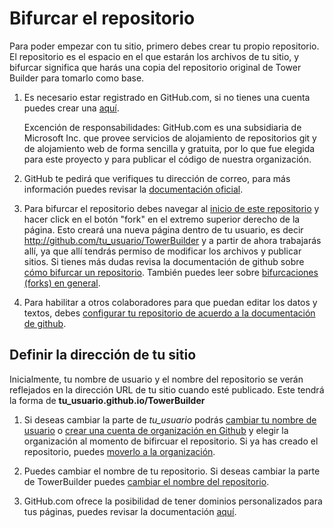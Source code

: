 # Bifurcar el repositorio

Para poder empezar con tu sitio, primero debes crear tu propio repositorio. El repositorio es el espacio en el que estarán los archivos de tu sitio, y bifurcar significa que harás una copia del repositorio original de Tower Builder para tomarlo como base.

1. Es necesario estar registrado en GitHub.com, si no tienes una cuenta puedes crear una [aquí](https://github.com/join?source=header-home).

   Excención de responsabilidades: GitHub.com es una subsidiaria de Microsoft Inc. que provee servicios de alojamiento de repositorios git y de alojamiento web de forma sencilla y gratuita, por lo que fue elegida para este proyecto y para publicar el código de nuestra organización.

2. GitHub te pedirá que verifiques tu dirección de correo, para más información puedes revisar la [documentación oficial](https://help.github.com/en/articles/verifying-your-email-address).

3. Para bifurcar el repositorio debes navegar al [inicio de este repositorio](https://github.com/ProjectPODER/TowerBuilder) y hacer click en el botón "fork" en el extremo superior derecho de la página. Esto creará una nueva página dentro de tu usuario, es decir http://github.com/tu_usuario/TowerBuilder y a partir de ahora trabajarás allí, ya que allí tendrás permiso de modificar los archivos y publicar sitios. Si tienes más dudas revisa la documentación de github sobre [cómo bifurcar un repositorio](https://help.github.com/en/articles/fork-a-repo). También puedes leer sobre [bifurcaciones (forks) en general](https://help.github.com/en/articles/about-forks).

4. Para habilitar a otros colaboradores para que puedan editar los datos y textos, debes [configurar tu repositorio de acuerdo a la documentación de github](https://help.github.com/en/articles/inviting-collaborators-to-a-personal-repository).

## Definir la dirección de tu sitio

Inicialmente, tu nombre de usuario y el nombre del repositorio se verán reflejados en la dirección URL de tu sitio cuando esté publicado. Este tendrá la forma de **tu_usuario.github.io/TowerBuilder**

1. Si deseas cambiar la parte de _tu_usuario_ podrás [cambiar tu nombre de usuario](https://help.github.com/en/articles/changing-your-github-username) o [crear una cuenta de organización en Github](https://help.github.com/en/articles/creating-a-new-organization-from-scratch) y elegir la organización al momento de bifircuar el repositorio. Si ya has creado el repositorio, puedes [moverlo a la organización](https://help.github.com/en/articles/transferring-a-repository).

2. Puedes cambiar el nombre de tu repositorio. Si deseas cambiar la parte de TowerBuilder puedes [cambiar el nombre del repositorio](https://help.github.com/en/articles/renaming-a-repository).

3. GitHub.com ofrece la posibilidad de tener dominios personalizados para tus páginas, puedes revisar la documentación [aquí](https://help.github.com/en/articles/using-a-custom-domain-with-github-pages).